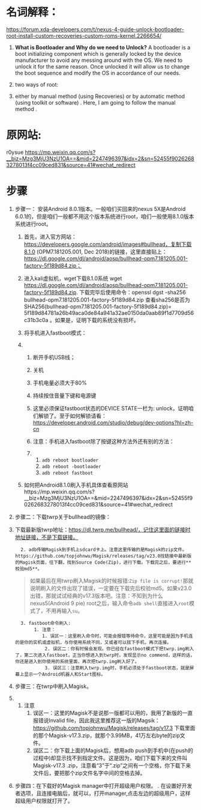 # 名词解释：
https://forum.xda-developers.com/t/nexus-4-guide-unlock-bootloader-root-install-custom-recoveries-custom-roms-kernel.2266654/
  1. **What is Bootloader and Why do we need to Unlock?**
     A bootloader is a boot initializing component which is generally locked by the device manufacturer to avoid any messing around with the OS. We need to unlock it for the same reason. Once unlocked it will allow us to change the boot sequence and modify the OS in accordance of our needs.

  2. two ways of root:

  3. either by manual method (using Recoveries) or by automatic method (using toolkit or software) . Here, I am going to follow the manual method  .

# 原网站:
r0ysue https://mp.weixin.qq.com/s?__biz=Mzg3MjU3NzU1OA==&mid=2247496397&idx=2&sn=52455f90262683278013f4cc09ced831&source=41#wechat_redirect

# 步骤
1. 步骤一： 安装Android 8.0.1版本。一般咱们买回来的nexus 5X是Android 6.0.1的，但是咱们一般都不用这个版本系统进行root，咱们一般使用8.1.0版本系统进行root。

   1. 首先，进入官方网站：https://developers.google.com/android/images#bullhead，复制下载8.1.0 (OPM7.181205.001, Dec 2018)的链接，这里直接贴上：https://dl.google.com/dl/android/aosp/bullhead-opm7.181205.001-factory-5f189d84.zip；

    2. 进入kali虚拟机，wget下载8.1.0系统 wget https://dl.google.com/dl/android/aosp/bullhead-opm7.181205.001-factory-5f189d84.zip. 下载完毕后使用命令：openssl dgst -sha256 bullhead-opm7.181205.001-factory-5f189d84.zip   查看sha256是否为 SHA256(bullhead-opm7.181205.001-factory-5f189d84.zip)= 5f189d84781a26b49aca0de84a941a32ae0150da0aab89f1d7709d56c31b3c0a 。如果是，证明下载的系统没有损坏。

     3. 将手机进入fastboot模式：

     4. 1. 断开手机USB线；

        2. 关机

        3. 手机电量必须大于80%

        4. 持续按住音量下键和电源键

        5. 这里必须保证fastboot状态的DEVICE STATE一栏为: unlock，证明咱们解锁了。至于如何解锁请看：https://developer.android.com/studio/debug/dev-options?hl=zh-cn

        6. 注意：手机进入fastboot除了按键这种方法外还有别的方法：

        7. 1. ``adb reboot bootloader``
           2. ``adb reboot -bootloader``
           3. ``adb reboot fastboot``

     5. 如何把Android8.1.0刷入手机具体查看原网站https://mp.weixin.qq.com/s?__biz=Mzg3MjU3NzU1OA==&mid=2247496397&idx=2&sn=52455f90262683278013f4cc09ced831&source=41#wechat_redirect

  2. 步骤二：下载twrp关于bullhead的镜像：

   3. 下载最新版twrp地址：https://dl.twrp.me/bullhead/，记住这里面的链接时地址链接，不是下载链接。

            2. adb传输Magisk到手机上sdcard卡上。注意这里传输的是Magisk的zip文件。https://github.com/topjohnwu/Magisk/releases/tag/v23.0找链接中最新版的Magisk页面，往下翻，找到Source Code(Zip)，进行下载。下载完之后，要进行**校验md5**。

         >如果最后在用twrp刷入Magisk的时候报错:``Zip file is corrupt!``那就说明刷入的文件出现了错误，一定要在下载完后校验md5。如果v23.0出错，那就试试经典的v17.3版本吧。注意：不知到为什么nexus5(Android 9 pie) root之后，输入命令``adb shell``直接进入``root``模式了，不用再输入``su``。

            3. fastboot命令刷入:
                 1. 注意：
                    1. 误区一：这里刷入命令时，可能会报错等待命令，这里可能是因为手机连的是你的实机或虚拟机，与你使用系统不同，又或者可以拔下手机，再次连接。
                     2. 误区二：你有时候会发现。你已经在fastboot模式下把twrp.img刷入了，第二次进入fastboot，正当你想进入到twrp时，发现显示no commend，这样的话，你还是进入到你使用的系统里面，再次把twrp.img刷入好了。
                     3. 误区三：注意刷入twrp.img时，手机必须处于fastboot状态，就是屏幕上显示一个Android机器人和Start图标。

  4. 步骤三：在twrp中刷入Magisk。
  5. 1. 注意 
        1. 误区一：这里的Magisk不是说那一版都可以用的，我用了新版的一直报错说Invalid file，因此我这里推荐这一版的Magsik：https://github.com/topjohnwu/Magisk/releases/tag/v17.3 下载里面的那个Magisk-v17.3.zip，就那个3.99MB，41万左右byte的zip文件。
        2. 误区二：你下载上面的Magisk后，想用adb push到手机中(在push的过程中)却显示找不到指定文件。这是因为，咱们下载下来的文件叫Magisk-v17.3 .zip，注意看“3”于“.zip”之间有一个空格，你下载下来文件后，要把那个zip文件名字中间的空格去掉。

  6. 步骤四：在下载好的Magisk manager中打开超级用户权限。
     . 在设置好开发者选项，且连接电脑后，就可以，打开manager,点击左边的超级用户，这样超级用户权限就打开了。
